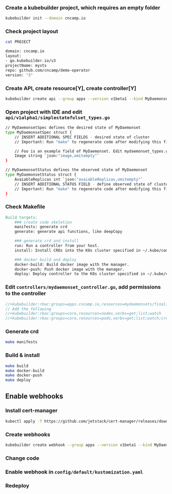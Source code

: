 ### Create a kubebuilder project, which requires an empty folder

```sh
kubebuilder init --domain cncamp.io
```

### Check project layout

```sh
cat PROJECT

domain: cncamp.io
layout:
- go.kubebuilder.io/v3
projectName: mysts
repo: github.com/cncamp/demo-operator
version: "3"
```

### Create API, create resource[Y], create controller[Y]

```sh
kubebuilder create api --group apps --version v1beta1 --kind MyDaemonset
```

### Open project with IDE and edit `api/v1alpha1/simplestatefulset_types.go`

```sh
// MyDaemonsetSpec defines the desired state of MyDaemonset
type MyDaemonsetSpec struct {
	// INSERT ADDITIONAL SPEC FIELDS - desired state of cluster
	// Important: Run "make" to regenerate code after modifying this file

	// Foo is an example field of MyDaemonset. Edit mydaemonset_types.go to remove/update
	Image string `json:"image,omitempty"`
}

// MyDaemonsetStatus defines the observed state of MyDaemonset
type MyDaemonsetStatus struct {
	AvaiableReplicas int `json:"avaiableReplicas,omitempty"`
	// INSERT ADDITIONAL STATUS FIELD - define observed state of cluster
	// Important: Run "make" to regenerate code after modifying this file
}
```

### Check Makefile

```makefile
Build targets:
    ### create code skeletion
    manifests: generate crd
    generate: generate api functions, like deepCopy

    ### generate crd and install
    run: Run a controller from your host.
    install: Install CRDs into the K8s cluster specified in ~/.kube/config.

    ### docker build and deploy
    docker-build: Build docker image with the manager.
    docker-push: Push docker image with the manager.
    deploy: Deploy controller to the K8s cluster specified in ~/.kube/config.
```

### Edit `controllers/mydaemonset_controller.go`, add permissions to the controller
```go
//+kubebuilder:rbac:groups=apps.cncamp.io,resources=mydaemonsets/finalizers,verbs=update
// Add the following
//+kubebuilder:rbac:groups=core,resources=nodes,verbs=get;list;watch
//+kubebuilder:rbac:groups=core,resources=pods,verbs=get;list;watch;create;update;patch;delete
```

### Generate crd

```sh
make manifests
```

### Build & install

```sh
make build
make docker-build
make docker-push
make deploy
```

## Enable webhooks

### Install cert-manager

```sh
kubectl apply -f https://github.com/jetstack/cert-manager/releases/download/v1.6.1/cert-manager.yaml
```

### Create webhooks

```sh
kubebuilder create webhook --group apps --version v1beta1 --kind MyDaemonset --defaulting --programmatic-validation
```

### Change code

### Enable webhook in `config/default/kustomization.yaml`

### Redeploy
